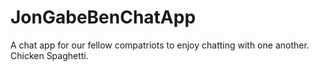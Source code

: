 # JonGabeBenChatApp
A chat app for our fellow compatriots to enjoy chatting with one another. Chicken Spaghetti.
